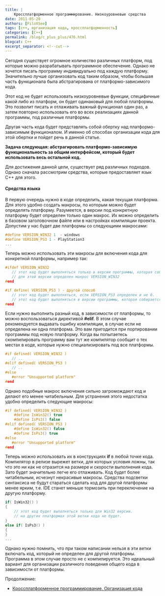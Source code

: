 ```yaml
---
title: |
    Кроссплатформенное программирование. Низкоуровневые средства
date: 2011-05-20
authors: [FiloXSee]
tags: [c++, организация кода, кроссплатформенность]
categories: [C++]
permalink: /blog/c_plus_plus/476.html
blogcat: C++
excerpt_separator: <!--cut-->
---
```


Сегодня существует огромное количество различных платформ, под которые можно разрабатывать программное обеспечение. Однако не хочется писать программу индивидуально под каждую платформу. Значительно лучше организовать код таким образом, чтобы большая часть функционала была абстрагирована от платформо-зависимого кода.

Этот код не будет использовать низкоуровневые функции, специфичные какой либо из платформ, он будет одинаковый для любой платформы. Это позволит писать и отлаживать важный функционал один раз, а затем повторно использовать его во всех реализациях данной программы, под различные платформы.

Другая часть кода будет представлять собой обертку над платформо-зависимым функционалом. И именно об способах организации кода для этой обертки и пойдет речь в данной статье.

<!--cut-->


**Задача следующая: абстрагировать платформо-зависимую функциональность за общим интерфейсом, который будет использовать весь остальной код.**

Для достижения данной цели, существует ряд различных подходов. Однако сначала рассмотрим средства, которые предоставляет язык С++ для этого.

#### Средства языка


В первую очередь нужно в коде определить, какая текущая платформа. Для этого удобно создать макросы, по которым можно будет определять платформу. Разумеется, в версии под конкретную платформу будет определен только один макрос. Их можно определить в базовом заголовочном файле или в настройках компиляции проекта. Допустим у нас будет две платформы со следующими макросами:


```cpp
#define VERSION_WIN32 1  - windows
#define VERSION_PS3 1 - PlayStation3
...
```


Теперь можно использовать эти макросы для включения кода для конкретной платформы, например так:

```cpp
#ifdef VERSION_WIN32
   // этот код будет выполняться только в версии программы, которая собирается для WIN32.
   // для этой версии определен макрос VERSION_WIN32
#end

#if define( VERSION_PS3 ) - другой способ
   // этот код будет выполняться, если VERSION_PS3 определен и не 0.
   // этот код будет выполняться в версии программы, которая собирается для PlayStation3.
#end
```


Если нужно выполнить разный код, в зависимости от платформы, то можно воспользоваться директивой **#elif**. В этом случае рекомендуется выдавать ошибку компиляции, в случае если не определена ни одна платформа. Это вам пригодится при портировании программы под новую платформу. Когда вы попытаетесь скомпилировать программу вам тут же компилятор сообщит о тех местах в коде, которые нужно специализировать под все платформы.

```cpp
#if defined( VERSION_WIN32 )
   // ..
#elif defined( VERSION_PS3 )
   // ..
#else
   #error "Unsupported platform"
#end
```


Однако подобные макрос включения сильно загромождают код и делают его менее читабельным. Для устранения этого недостатка удобно определить следующие макросы:

```cpp
#if defined( VERSION_WIN32 )
    #define IsWin32() true
    #define IsPs3() false
#elif defined( VERSION_PS3 )
    #define IsWin32() false
    #define IsPs3() true
#else
   #error "Unsupported platform"
#end
```


Теперь можно использовать их в конструкциях **if** в любой точке кода. Компилятор в релизе вырежет ветки, для которых условия ложны, так что это ни как не отразится на размере и скорости выполнения кода. Зато будет значительно легче его отлаживать. Код будет более читабельным, исчезнут некрасивые макросы. Средства подсветки синтаксиса не будут стараться сделать код для другой платформы менее ярким, т.е. IDE станет меньше тормозить при переключение на другую платформу.


```cpp
if( IsWin32() )
{
    // этот код будет выполняться только для Win32 версии.
    // на других платформах этой ветки кода не будет.
}
else if( IsPs3() )
{
}
...
```


Однако нужно помнить, что при таком написании нельзя в эти ветки включать код, который не определен для другой платформы. Программа в этом случае просто не с компилируется. Это идеальный вариант для организации различного поведения общего кода в зависимости от платформы.

Продолжение:

- [Кроссплатформенное программирование. Организация кода](http://itw66.ru/blog/c_plus_plus/477.html)
